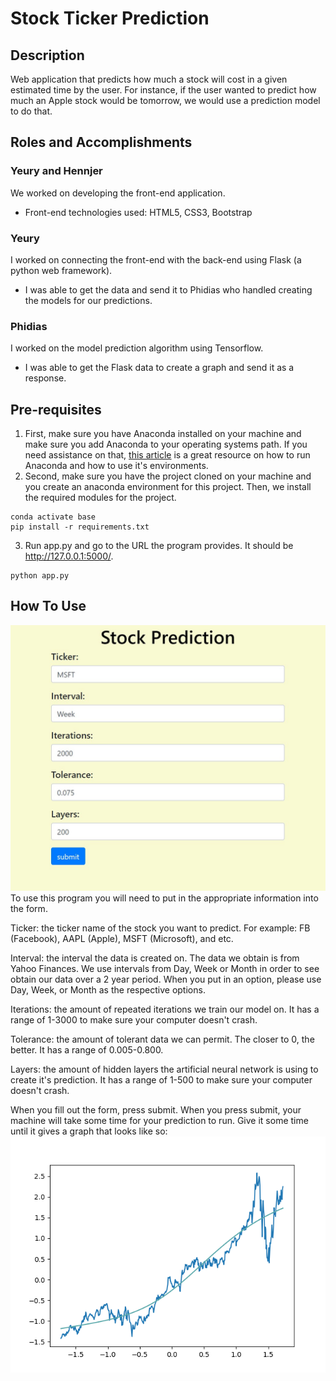 # Stock Ticker Prediction
## Description
Web application that predicts how much a stock will cost in a given estimated time by the user. For instance, if the user wanted to predict how much an Apple stock would be tomorrow, we would use a  prediction model to do that.

## Roles and Accomplishments
### Yeury and Hennjer
We worked on developing the front-end application.
  - Front-end technologies used: HTML5, CSS3, Bootstrap

### Yeury
I worked on connecting the front-end with the back-end using Flask (a python web framework).
  - I was able to get the data and send it to Phidias who handled creating the models for our predictions.

### Phidias
I worked on the model prediction algorithm using Tensorflow.
  - I was able to get the Flask data to create a graph and send it as a response.

## Pre-requisites
1. First, make sure you have Anaconda installed on your machine and make sure you add Anaconda to your operating systems path. If you need assistance on that, [this article](https://www.geeksforgeeks.org/how-to-setup-anaconda-path-to-environment-variable/) is a great resource on how to run Anaconda and how to use it's environments.
2. Second, make sure you have the project cloned on your machine and you create an anaconda environment for this project. Then, we install the required modules for the project.
```
conda activate base
pip install -r requirements.txt
```
3. Run app.py and go to the URL the program provides. It should be http://127.0.0.1:5000/.
```
python app.py
```

## How To Use
![Homepage/Example](Example.jpg)
To use this program you will need to put in the appropriate information into the form.

Ticker: the ticker name of the stock you want to predict. For example: FB (Facebook), AAPL (Apple), MSFT (Microsoft), and etc.

Interval: the interval the data is created on. The data we obtain is from Yahoo Finances. We use intervals from Day, Week or Month in order to see obtain our data over a 2 year period. When you put in an option, please use Day, Week, or Month as the respective options.

Iterations: the amount of repeated iterations we train our model on. It has a range of 1-3000 to make sure your computer doesn't crash.

Tolerance: the amount of tolerant data we can permit. The closer to 0, the better. It has a range of 0.005-0.800.

Layers: the amount of hidden layers the artificial neural network is using to create it's prediction. It has a range of 1-500 to make sure your computer doesn't crash.

When you fill out the form, press submit. When you press submit, your machine will take some time for your prediction to run. Give it some time until it gives a graph that looks like so:
![Graph](MSFT-Plot.png)

